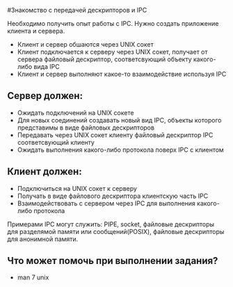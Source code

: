 #Знакомство с передачей дескрипторов и IPC

Необходимо получить опыт работы с IPC. Нужно создать приложение клиента и сервера.
 * Клиент и сервер обшаются через UNIX сокет
 * Клиент подключается к серверу через UNIX сокет, получает от сервера файловый дескриптор, соответсвующий объекту какого-либо вида IPC
 * Клиент и сервер выполняют какое-то взаимодействие используя IPC

## Сервер должен:
 * Ожидать подключений на UNIX сокете
 * Для новых соединений создавать новый вид IPC, объекты которого представимы в виде файловых дескрипторов
 * Передавать через UNIX сокет клиенту файловый дескриптор IPC соответсвующий клиенту
 * Ожидать выполнения какого-либо протокола поверх IPC с клиентом

## Клиент должен:
 * Подключиться на UNIX сокет к серверу</li>
 * Получать в виде файлового дескриптора клиентскую часть IPC</li>
 * Взаимодействовать с сервером через IPC для выполнения какого-либо протокола</li>

Примерами IPC могут служить: PIPE, socket, файловые дескрипторы для разделямой памяти или сообщений(POSIX), файловые дескрипторы для анонимной памяти.

## Что может помочь при выполнении задания?
 * man 7 unix
